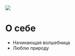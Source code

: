![](https://drive.google.com/file/d/1FI1KN4oiv8HrzyHNYvMc8nbSSiL3HU6L/view)

# О себе
- Начинающая волшебница
- Люблю природу
  


